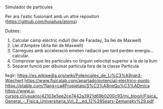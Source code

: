 Simulador de partícules

Per ara l'estic fusionant amb un altre repositori (https://github.com/holalluis/atoms)

Dubtes:
  1. Calcular camp elèctric induït (llei de Faraday, 3a llei de Maxwell)
  2. Llei d'Ampère (4rta llei de Maxwell)
  4. Càrregues amb acceleració emeten radiació per tant perden energia... calcular.
  3. Comprovar que les partícules no tinguin velocitat superior a la de la llum
  5. Separar funció per dibuixar partícula fora de la classe Particula

  llegir:
  https://es.wikipedia.org/wiki/Potenciales_de_Li%C3%A9nard-Wiechert
  https://www.fisicalab.com/apartado/potencial-electrico-punto
  https://ptable.com/?lang=ca#Propietats/S%C3%A8rieQu%C3%ADmica
  https://www.u-cursos.cl/usuario/42103e5ee2ce7442a3921d69b0200c93/mi_blog/r/Fisica_General_-_Fisica_Universitaria_Vol_2__ed_12%28Sears-Zemansky%29.pdf

